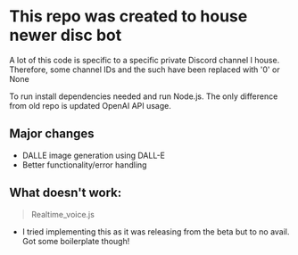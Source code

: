 # This repo was created to house newer disc bot

A lot of this code is specific to a specific private Discord channel I house. Therefore, some channel IDs and the such have been replaced with '0' or None

To run install dependencies needed and run Node.js. The only difference from old repo is updated OpenAI API usage.

## Major changes
- DALLE image generation using DALL-E
- Better functionality/error handling

## What doesn't work:

> Realtime_voice.js 

- I tried implementing this as it was releasing from the beta but to no avail. Got some boilerplate though!
